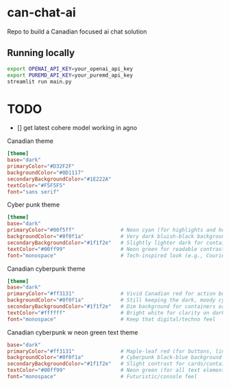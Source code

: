 # can-chat-ai
Repo to build a Canadian focused ai chat solution

## Running locally
```sh
export OPENAI_API_KEY=your_openai_api_key
export PUREMD_API_KEY=your_puremd_api_key
streamlit run main.py
```

# TODO
- [] get latest cohere model working in agno

Canadian theme
```toml
[theme]
base="dark"
primaryColor="#D32F2F"
backgroundColor="#0D1117"
secondaryBackgroundColor="#1E222A"
textColor="#F5F5F5"
font="sans serif"
```

Cyber punk theme
```toml
[theme]
base="dark"
primaryColor="#00f5ff"               # Neon cyan (for highlights and headers)
backgroundColor="#0f0f1a"            # Very dark bluish-black background
secondaryBackgroundColor="#1f1f2e"   # Slightly lighter dark for containers
textColor="#00ff99"                  # Neon green for readable contrast
font="monospace"                     # Tech-inspired look (e.g., Courier, JetBrains Mono)
```

Canadian cyberpunk theme
```toml
[theme]
base="dark"
primaryColor="#ff3131"               # Vivid Canadian red for action buttons and highlights
backgroundColor="#0f0f1a"            # Still keeping the dark, moody cyberpunk background
secondaryBackgroundColor="#1f1f2e"   # Dim background for containers or cards
textColor="#ffffff"                  # Bright white for clarity on dark background
font="monospace"                     # Keep that digital/techno feel
```

Canadian cyberpunk w neon green text theme
```toml
base="dark"
primaryColor="#ff3131"               # Maple-leaf red (for buttons, links, accents)
backgroundColor="#0f0f1a"            # Cyberpunk black-blue background
secondaryBackgroundColor="#1f1f2e"   # Slight contrast for cards/containers
textColor="#00ff99"                  # Neon green (for all text elements)
font="monospace"                     # Futuristic/console feel
```